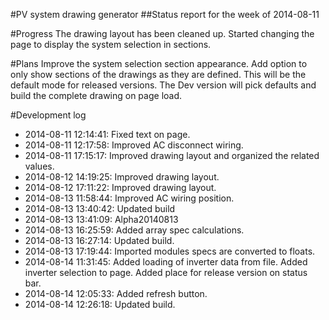 #PV system drawing generator
##Status report for the week of 2014-08-11

#Progress
The drawing layout has been cleaned up. 
Started changing the page to display the system selection in sections.

#Plans
Improve the system selection section appearance. 
Add option to only show sections of the drawings as they are defined. 
This will be the default mode for released versions. 
The Dev version will pick defaults and build the complete drawing on page load.


#Development log
* 2014-08-11 12:14:41: Fixed text on page.
* 2014-08-11 12:17:58: Improved AC disconnect wiring.
* 2014-08-11 17:15:17: Improved drawing layout and organized the related values.
* 2014-08-12 14:19:25: Improved drawing layout.
* 2014-08-12 17:11:22: Improved drawing layout.
* 2014-08-13 11:58:44: Improved AC wiring position.
* 2014-08-13 13:40:42: Updated build
* 2014-08-13 13:41:09: Alpha20140813
* 2014-08-13 16:25:59: Added array spec calculations.
* 2014-08-13 16:27:14: Updated build.
* 2014-08-13 17:19:44: Imported modules specs are converted to floats.
* 2014-08-14 11:31:45: Added loading of inverter data from file. Added inverter selection to page. Added place for release version on status bar.
* 2014-08-14 12:05:33: Added refresh button.
* 2014-08-14 12:26:18: Updated build.

